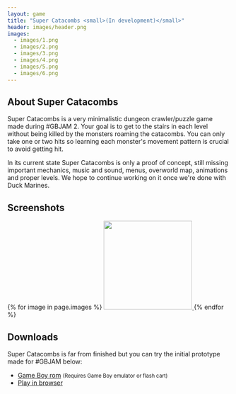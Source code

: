 ```yaml
---
layout: game
title: "Super Catacombs <small>(In development)</small>"
header: images/header.png
images:
  - images/1.png
  - images/2.png
  - images/3.png
  - images/4.png
  - images/5.png
  - images/6.png
---
```

## About Super Catacombs ##

Super Catacombs is a very minimalistic dungeon crawler/puzzle game made during #GBJAM 2.
Your goal is to get to the stairs in each level without being killed by the monsters roaming the catacombs.
You can only take one or two hits so learning each monster's movement pattern is crucial to avoid getting hit.

In its current state Super Catacombs is only a proof of concept, still missing important mechanics, music and sound,
menus, overworld map, animations and proper levels. We hope to continue working on it once we're done with Duck Marines.

## Screenshots ##
<div class="centered-div">
{% for image in page.images %}
<a href="{{ image }}">
	<img src="{{ image }}" width="200" class="game-thumb" />
</a>
{% endfor %}
</div>

## Downloads ##

Super Catacombs is far from finished but you can try the initial prototype made for #GBJAM below:

* [Game Boy rom](https://bitbucket.org/SimonLarsen/tangram-files/downloads/catacomb.gb) <small>(Requires Game Boy emulator or flash cart)</small>
* [Play in browser](http://tangramgames.dk/supercatacombs-online/)
